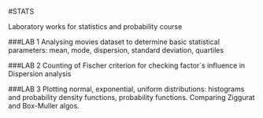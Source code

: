 #STATS

Laboratory works for statistics and probability course

###LAB 1
Analysing movies dataset to determine basic statistical parameters: mean, mode, dispersion, standard deviation, quartiles
 
###LAB 2
Counting of Fischer criterion for checking factor`s influence in 
Dispersion analysis

###LAB 3
Plotting normal, exponential, uniform distributions: histograms and probability density functions, probability functions.
Comparing Ziggurat and Box-Muller algos. 